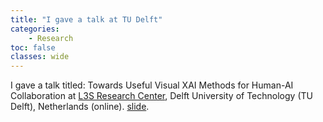 ```yaml
---
title: "I gave a talk at TU Delft"
categories: 
    - Research
toc: false
classes: wide
---
```


I gave a talk titled: Towards Useful Visual XAI Methods for Human-AI Collaboration at [L3S Research Center](https://www.l3s.de/en), Delft University of Technology (TU Delft), Netherlands (online). 
[slide](https://docs.google.com/presentation/d/1nd48vMiQ7L8kukue74XGTeQS9zvDPxELDGMy54VmcQA/edit?usp=sharing).
